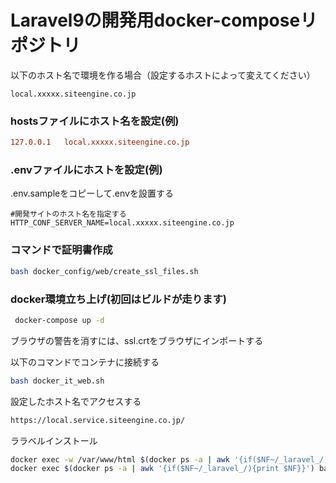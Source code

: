# Laravel9の開発用docker-composeリポジトリ

以下のホスト名で環境を作る場合（設定するホストによって変えてください）
```
local.xxxxx.siteengine.co.jp
```

### hostsファイルにホスト名を設定(例)
```ini
127.0.0.1	local.xxxxx.siteengine.co.jp
````

### .envファイルにホストを設定(例)
.env.sampleをコピーして.envを設置する
```dotenv
#開発サイトのホスト名を指定する
HTTP_CONF_SERVER_NAME=local.xxxxx.siteengine.co.jp
```

### コマンドで証明書作成
```bash
bash docker_config/web/create_ssl_files.sh
```

### docker環境立ち上げ(初回はビルドが走ります)
```bash
 docker-compose up -d
 ```

ブラウザの警告を消すには、ssl.crtをブラウザにインポートする

以下のコマンドでコンテナに接続する
```bash
bash docker_it_web.sh 
 ```

設定したホスト名でアクセスする
```bash
https://local.service.siteengine.co.jp/
```

ララベルインストール
```bash
docker exec -w /var/www/html $(docker ps -a | awk '{if($NF~/_laravel_/){print $NF}}') composer create-project --prefer-dist laravel/laravel:^9.0 laravel9
docker exec $(docker ps -a | awk '{if($NF~/_laravel_/){print $NF}}') bash -c  "chmod -R 777 /var/www/html/laravel9/storage"
```

